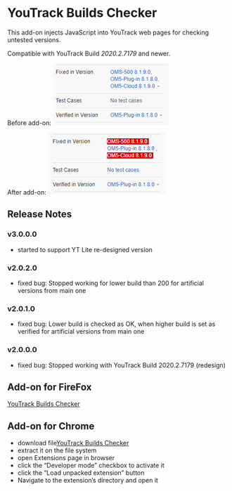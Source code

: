 # YouTrack Builds Checker
This add-on injects JavaScript into YouTrack web pages for checking untested versions. 

Compatible with YouTrack Build *2020.2.7179* and newer.

Before add-on: 
![before](Before.png)

After add-on:
![after](After.png)

## Release Notes
### v3.0.0.0
* started to support YT Lite re-designed version

### v2.0.2.0
* fixed bug: Stopped working for lower build than 200 for artificial versions from main one

### v2.0.1.0
* fixed bug: Lower build is checked as OK, when higher build is set as verified for artificial versions from main one

### v2.0.0.0
* fixed bug: Stopped working with YouTrack Build 2020.2.7179 (redesign) 

## Add-on for FireFox
[YouTrack Builds Checker](https://addons.mozilla.org/cs/firefox/addon/youtrack-builds-checker/)

## Add-on for Chrome
* download file[YouTrack Builds Checker](https://github.com/cernyjan/YouTrack-BuildsChecker/releases/)
* extract it on the file system
* open Extensions page in browser
* click the “Developer mode” checkbox to activate it
* click the “Load unpacked extension” button
* Navigate to the extension’s directory and open it